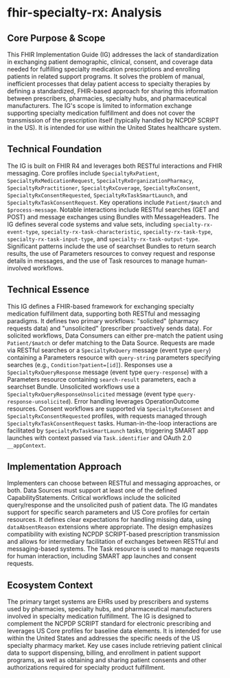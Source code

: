 # fhir-specialty-rx: Analysis

## Core Purpose & Scope

This FHIR Implementation Guide (IG) addresses the lack of standardization in exchanging patient demographic, clinical, consent, and coverage data needed for fulfilling specialty medication prescriptions and enrolling patients in related support programs. It solves the problem of manual, inefficient processes that delay patient access to specialty therapies by defining a standardized, FHIR-based approach for sharing this information between prescribers, pharmacies, specialty hubs, and pharmaceutical manufacturers. The IG's scope is limited to information exchange supporting specialty medication fulfillment and does not cover the transmission of the prescription itself (typically handled by NCPDP SCRIPT in the US). It is intended for use within the United States healthcare system.

## Technical Foundation

The IG is built on FHIR R4 and leverages both RESTful interactions and FHIR messaging. Core profiles include `SpecialtyRxPatient`, `SpecialtyRxMedicationRequest`, `SpecialtyRxOrganizationPharmacy`, `SpecialtyRxPractitioner`, `SpecialtyRxCoverage`, `SpecialtyRxConsent`, `SpecialtyRxConsentRequested`, `SpecialtyRxTaskSmartLaunch`, and `SpecialtyRxTaskConsentRequest`. Key operations include `Patient/$match` and `$process-message`. Notable interactions include RESTful searches (GET and POST) and message exchanges using Bundles with MessageHeaders. The IG defines several code systems and value sets, including `specialty-rx-event-type`, `specialty-rx-task-characteristic`, `specialty-rx-task-type`, `specialty-rx-task-input-type`, and `specialty-rx-task-output-type`. Significant patterns include the use of searchset Bundles to return search results, the use of Parameters resources to convey request and response details in messages, and the use of Task resources to manage human-involved workflows.

## Technical Essence

This IG defines a FHIR-based framework for exchanging specialty medication fulfillment data, supporting both RESTful and messaging paradigms. It defines two primary workflows: "solicited" (pharmacy requests data) and "unsolicited" (prescriber proactively sends data). For solicited workflows, Data Consumers can either pre-match the patient using `Patient/$match` or defer matching to the Data Source. Requests are made via RESTful searches or a `SpecialtyRxQuery` message (event type `query`) containing a Parameters resource with `query-string` parameters specifying searches (e.g., `Condition?patient=[id]`). Responses use a `SpecialtyRxQueryResponse` message (event type `query-response`) with a Parameters resource containing `search-result` parameters, each a searchset Bundle. Unsolicited workflows use a `SpecialtyRxQueryResponseUnsolicited` message (event type `query-response-unsolicited`).  Error handling leverages OperationOutcome resources. Consent workflows are supported via `SpecialtyRxConsent` and `SpecialtyRxConsentRequested` profiles, with requests managed through `SpecialtyRxTaskConsentRequest` tasks. Human-in-the-loop interactions are facilitated by `SpecialtyRxTaskSmartLaunch` tasks, triggering SMART app launches with context passed via `Task.identifier` and OAuth 2.0 `__appContext`.

## Implementation Approach

Implementers can choose between RESTful and messaging approaches, or both. Data Sources must support at least one of the defined CapabilityStatements. Critical workflows include the solicited query/response and the unsolicited push of patient data. The IG mandates support for specific search parameters and US Core profiles for certain resources. It defines clear expectations for handling missing data, using `dataAbsentReason` extensions where appropriate. The design emphasizes compatibility with existing NCPDP SCRIPT-based prescription transmission and allows for intermediary facilitation of exchanges between RESTful and messaging-based systems. The Task resource is used to manage requests for human interaction, including SMART app launches and consent requests.

## Ecosystem Context

The primary target systems are EHRs used by prescribers and systems used by pharmacies, specialty hubs, and pharmaceutical manufacturers involved in specialty medication fulfillment. The IG is designed to complement the NCPDP SCRIPT standard for electronic prescribing and leverages US Core profiles for baseline data elements. It is intended for use within the United States and addresses the specific needs of the US specialty pharmacy market. Key use cases include retrieving patient clinical data to support dispensing, billing, and enrollment in patient support programs, as well as obtaining and sharing patient consents and other authorizations required for specialty product fulfillment.
